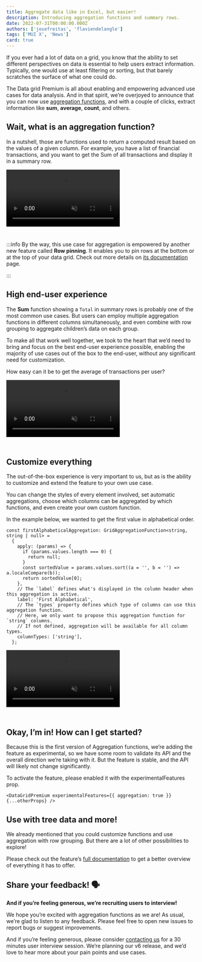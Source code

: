 ```yaml
---
title: Aggregate data like in Excel, but easier!
description: Introducing aggregation functions and summary rows.
date: 2022-07-31T00:00:00.000Z
authors: ['josefreitas', 'flaviendelangle']
tags: ['MUI X', 'News']
card: true
---
```


If you ever had a lot of data on a grid, you know that the ability to set different perspectives on data is essential to help users extract information. Typically, one would use at least filtering or sorting, but that barely scratches the surface of what one could do.

The Data grid Premium is all about enabling and empowering advanced use cases for data analysis. And in that spirit, we’re overjoyed to announce that you can now use [aggregation functions](/x/react-data-grid/aggregation/), and with a couple of clicks, extract information like **sum**, **average**, **count**, and others.

## Wait, what is an aggregation function?

In a nutshell, those are functions used to return a computed result based on the values of a given column. For example, you have a list of financial transactions, and you want to get the Sum of all transactions and display it in a summary row.

<video style="margin-bottom: 24px;" autoplay muted loop playsinline controls>
  <source src="/static/blog/aggregation-functions/summary-row.mp4" type="video/mp4" />
</video>

:::info
By the way, this use case for aggregation is empowered by another new feature called **Row pinning**. It enables you to pin rows at the bottom or at the top of your data grid. Check out more details on [its documentation](/x/react-data-grid/rows/#row-pinning) page.

:::

## High end-user experience

The **Sum** function showing a `Total` in summary rows is probably one of the most common use cases. But users can employ multiple aggregation functions in different columns simultaneously, and even combine with row grouping to aggregate children’s data on each group.

To make all that work well together, we took to the heart that we’d need to bring and focus on the best end-user experience possible, enabling the majority of use cases out of the box to the end-user, without any significant need for customization.

How easy can it be to get the average of transactions per user?

<video style="margin-bottom: 24px;" autoplay muted loop playsinline controls>
  <source src="/static/blog/aggregation-functions/with-row-grouping.mp4" type="video/mp4" />
</video>

## Customize everything

The out-of-the-box experience is very important to us, but as is the ability to customize and extend the feature to your own use case.

You can change the styles of every element involved, set automatic aggregations, choose which columns can be aggregated by which functions, and even create your own custom function.

In the example below, we wanted to get the first value in alphabetical order.

```tsx
const firstAlphabeticalAggregation: GridAggregationFunction<string, string | null> =
  {
    apply: (params) => {
      if (params.values.length === 0) {
        return null;
      }
      const sortedValue = params.values.sort((a = '', b = '') => a.localeCompare(b));
      return sortedValue[0];
    },
    // The `label` defines what's displayed in the column header when this aggregation is active.
    label: 'First Alphabetical',
    // The `types` property defines which type of columns can use this aggregation function.
    // Here, we only want to propose this aggregation function for `string` columns.
    // If not defined, aggregation will be available for all column types.
    columnTypes: ['string'],
  };
```

<video style="margin-bottom: 24px;" autoplay muted loop playsinline controls>
  <source src="/static/blog/aggregation-functions/with-custom-functions.mp4" type="video/mp4" />
</video>

## Okay, I’m in! How can I get started?

Because this is the first version of Aggregation functions, we’re adding the feature as experimental, so we have some room to validate its API and the overall direction we’re taking with it. But the feature is stable, and the API will likely not change significantly.

To activate the feature, please enabled it with the experimentalFeatures prop.

```tsx
<DataGridPremium experimentalFeatures={{ aggregation: true }} {...otherProps} />
```

## Use with tree data and more!

We already mentioned that you could customize functions and use aggregation with row grouping. But there are a lot of other possibilities to explore!

Please check out the feature’s [full documentation](/x/react-data-grid/aggregation/) to get a better overview of everything it has to offer.

## Share your feedback! 🗣

**And if you’re feeling generous, we’re recruiting users to interview!**

We hope you’re excited with aggregation functions as we are!
As usual, we’re glad to listen to any feedback. Please feel free to open new issues to report bugs or suggest improvements.

And if you’re feeling generous, please consider [contacting us](future-mini-survey-link-or-calendly-directly) for a 30 minutes user interview session.
We’re planning our v6 release, and we’d love to hear more about your pain points and use cases.
